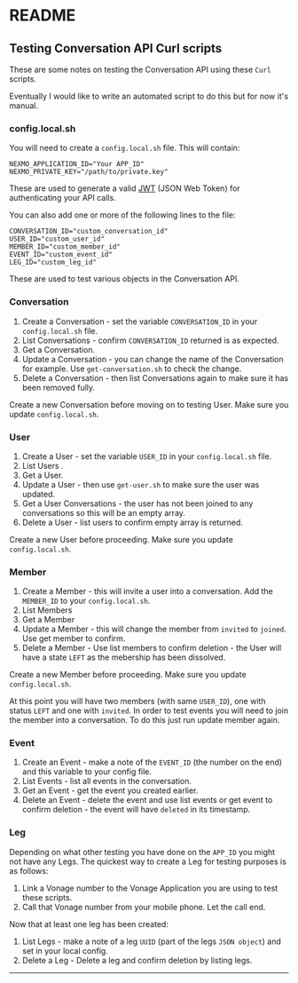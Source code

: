 # README

## Testing Conversation API Curl scripts

These are some notes on testing the Conversation API using these `Curl` scripts.

Eventually I would like to write an automated script to do this but for now it's manual.

### config.local.sh

You will need to create a `config.local.sh` file. This will contain:

```
NEXMO_APPLICATION_ID="Your APP_ID"
NEXMO_PRIVATE_KEY="/path/to/private.key"
```

These are used to generate a valid [JWT](https://jwt.io/) (JSON Web Token) for authenticating your API calls.

You can also add one or more of the following lines to the file:

```
CONVERSATION_ID="custom_conversation_id"
USER_ID="custom_user_id"
MEMBER_ID="custom_member_id"
EVENT_ID="custom_event_id"
LEG_ID="custom_leg_id"
```

These are used to test various objects in the Conversation API.

### Conversation

1. Create a Conversation - set the variable `CONVERSATION_ID` in your `config.local.sh` file.
2. List Conversations - confirm `CONVERSATION_ID` returned is as expected.
3. Get a Conversation.
4. Update a Conversation - you can change the name of the Conversation for example. Use `get-conversation.sh` to check the change.
5. Delete a Conversation - then list Conversations again to make sure it has been removed fully.

Create a new Conversation before moving on to testing User. Make sure you update `config.local.sh`.

### User

1. Create a User - set the variable `USER_ID` in your `config.local.sh` file.
2. List Users .
3. Get a User.
4. Update a User - then use `get-user.sh` to make sure the user was updated.
5. Get a User Conversations - the user has not been joined to any conversations so this will be an empty array.
6. Delete a User - list users to confirm empty array is returned.

Create a new User before proceeding. Make sure you update `config.local.sh`.

### Member

1. Create a Member - this will invite a user into a conversation. Add the `MEMBER_ID` to your `config.local.sh`.
2. List Members
3. Get a Member
4. Update a Member - this will change the member from `invited` to `joined`. Use get member to confirm.
5. Delete a Member - Use list members to confirm deletion - the User will have a state `LEFT` as the mebership has been dissolved.

Create a new Member before proceeding. Make sure you update `config.local.sh`.

At this point you will have two members (with same `USER_ID`), one with status `LEFT` and one with `invited`. In order
to test events you will need to join the member into a conversation. To do this just run update member again.

### Event

1. Create an Event - make a note of the `EVENT_ID` (the number on the end) and this variable to your config file.
2. List Events - list all events in the conversation.
3. Get an Event - get the event you created earlier.
4. Delete an Event - delete the event and use list events or get event to confirm deletion - the event will have `deleted` in its timestamp.

### Leg

Depending on what other testing you have done on the `APP_ID` you might
not have any Legs. The quickest way to create a Leg for testing
purposes is as follows:

1. Link a Vonage number to the Vonage Application you are using to test these scripts.
2. Call that Vonage number from your mobile phone. Let the call end.

Now that at least one leg has been created:

1. List Legs - make a note of a leg `UUID` (part of the legs `JSON object`) and set in your local config.
2. Delete a Leg - Delete a leg and confirm deletion by listing legs.

---
